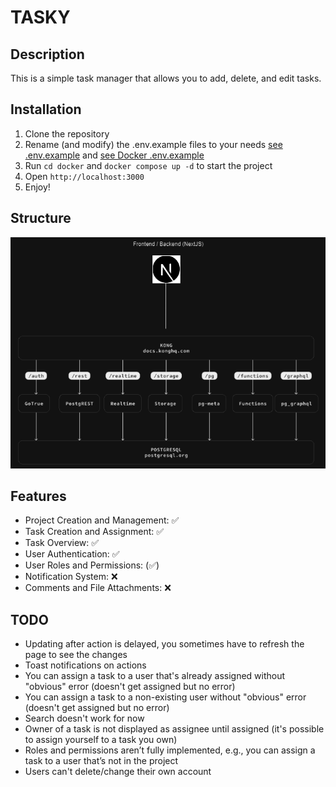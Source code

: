# TASKY

## Description

This is a simple task manager that allows you to add, delete, and edit tasks.

## Installation

1. Clone the repository
2. Rename (and modify) the .env.example files to your needs [see .env.example](./.env.example)
   and [see Docker .env.example](./docker/.env.example)
3. Run `cd docker` and `docker compose up -d` to start the project
4. Open `http://localhost:3000`
5. Enjoy!

## Structure

![structure](./public/images/readme_structure.png)

## Features

- Project Creation and Management: ✅
- Task Creation and Assignment: ✅
- Task Overview: ✅
- User Authentication: ✅
- User Roles and Permissions: (✅)
- Notification System: ❌
- Comments and File Attachments: ❌

## TODO

- Updating after action is delayed, you sometimes have to refresh the page to see the changes
- Toast notifications on actions
- You can assign a task to a user that's already assigned without "obvious" error (doesn't get assigned but no error)
- You can assign a task to a non-existing user without "obvious" error (doesn't get assigned but no error)
- Search doesn't work for now
- Owner of a task is not displayed as assignee until assigned (it's possible to assign yourself to a task you own)
- Roles and permissions aren’t fully implemented, e.g., you can assign a task to a user that’s not in the project
- Users can't delete/change their own account
